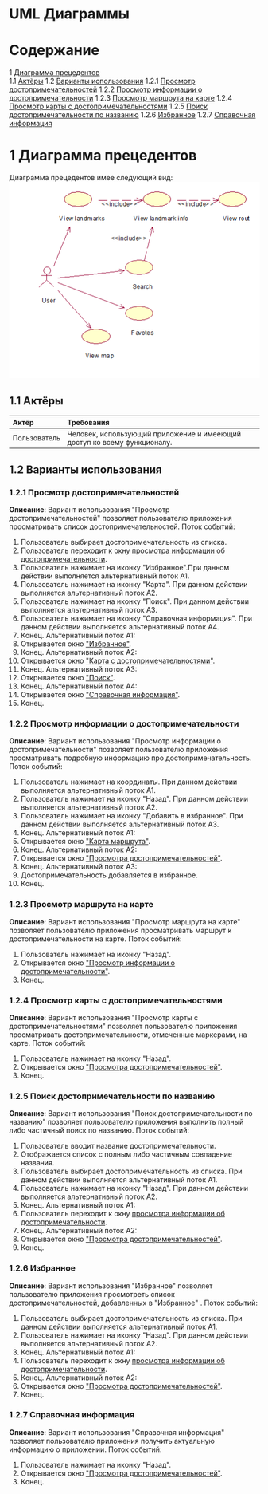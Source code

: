 # UML Диаграммы

# Содержание
1 [Диаграмма прецедентов](#useCase)   
1.1 [Актёры](#actors)
1.2 [Варианты использования](#use_cases)
1.2.1 [Просмотр достопримечательностей](#landmarks_list)
1.2.2 [Просмотр информации о достопримечательности](#landmark_info)
1.2.3 [Просмотр маршрута на карте](#landmark_on_map)
1.2.4 [Просмотр карты с достопримечательностями](#landmarks_map)
1.2.5 [Поиск достопримечательности по названию](#search_landmarks_by_name)
1.2.6 [Избранное](#favorites)
1.2.7 [Справочная информация](#info)

<a name="useCase"/>

# 1 Диаграмма прецедентов
Диаграмма прецедентов имее следующий вид:
![](../../Documentation/Diagrams/UseCase/useCase.png)

<a name="actors"/>

## 1.1 Актёры
| Актёр | Требования | 
|:---|:---|
| Пользователь | Человек, использующий приложение и имееющий доступ ко всему функционалу.   |

<a name="use_cases"/>

## 1.2 Варианты использования

<a name="landmarks_list"/>

### 1.2.1 Просмотр достопримечательностей
**Описание**: Вариант использования "Просмотр достопримечательностей" позволяет пользователю приложения просматривать список достопримечательностей. Поток событий:  
1.  Пользователь выбирает достопримечательность из списка.
2.  Пользователь переходит к окну [просмотра информации об достопримечательности](#landmark_info).
3.  Пользователь нажимает на иконку "Избранное".При данном действии выполняется альтернативный поток А1.
4.  Пользователь нажимает на иконку "Карта". При данном действии выполняется альтернативный поток А2.
5.  Пользователь нажимает на иконку "Поиск". При данном действии выполняется альтернативный поток А3.
6.  Пользователь нажимает на иконку "Справочная информация". При данном действии выполняется альтернативный поток А4.
7.  Конец. Альтернативный поток А1:
8.  Открывается окно ["Избранное"](#favorites).
9.  Конец. Альтернативный поток А2:
10.  Открывается окно ["Карта с достопримечательностями"](#landmarks_map).
11.  Конец. Альтернативный поток А3:
12.  Открывается окно ["Поиск"](#search_landmarks_by_name).
13.  Конец. Альтернативный поток А4:
14.  Открывается окно ["Справочная информация"](#info). 
15.  Конец.

<a name="landmark_info"/>

### 1.2.2 Просмотр информации о достопримечательности
**Описание**: Вариант использования "Просмотр информации о достопримечательности" позволяет пользователю приложения просматривать подробную информацию про достопримечательность. Поток событий:  
1.  Пользователь нажимает на координаты. При данном действии выполняется альтернативный поток А1.
2.  Пользователь нажимает на иконку "Назад". При данном действии выполняется альтернативный поток А2.
3.  Пользователь нажимает на иконку "Добавить в избранное". При данном действии выполняется альтернативный поток А3.
4.  Конец. Альтернативный поток А1:
5.  Открывается окно ["Карта маршрута"](landmark_on_map).
6.  Конец. Альтернативный поток А2:
7.  Открывается окно ["Просмотра достопримечательностей"](#landmarks_list).
8.  Конец. Альтернативный поток А3:
9.  Достопримечательность добавляется в избранное.
10.  Конец.


<a name="landmark_on_map"/>

### 1.2.3 Просмотр маршрута на карте
**Описание**: Вариант использования "Просмотр маршрута на карте" позволяет пользователю приложения просматривать маршрут к достопримечательности на карте. Поток событий:  
1.  Пользователь нажимает на иконку "Назад".
2.  Открывается окно ["Просмотр информации о достопримечательности"](#landmark_info).
3.  Конец.

<a name="landmarks_map"/>

### 1.2.4 Просмотр карты с достопримечательностями
**Описание**: Вариант использования "Просмотр карты с достопримечательностями" позволяет пользователю приложения просматривать достопримечательности, отмеченные маркерами, на карте. Поток событий:  
1.  Пользователь нажимает на иконку "Назад".
2.  Открывается окно ["Просмотра достопримечательностей"](#landmarks_list).
3.  Конец.

<a name="search_landmarks_by_name"/>

### 1.2.5 Поиск достопримечательности по названию
**Описание**: Вариант использования "Поиск достопримечательности по названию" позволяет пользователю приложения выполнить полный либо частичный поиск по названию. Поток событий: 
1.  Пользователь вводит название достопримечательности.
2.  Отображается список с полным либо частичным совпадение названия.
3.  Пользователь выбирает достопримечательность из списка. При данном действии выполняется альтернативный поток А1.
4.  Пользователь нажимает на иконку "Назад". При данном действии выполняется альтернативный поток А2.
5.  Конец. Альтернативный поток А1:
6.  Пользователь переходит к окну [просмотра информации об достопримечательности](#landmark_info).
7. Конец. Альтернативный поток А2:
8. Открывается окно ["Просмотра достопримечательностей"](#landmarks_list).
9.  Конец.

<a name="favorites"/>

### 1.2.6 Избранное
**Описание**: Вариант использования "Избранное" позволяет пользователю приложения просмотреть список достопримечательностей, добавленных в "Избранное" . Поток событий: 
1.  Пользователь выбирает достопримечательность из списка. При данном действии выполняется альтернативный поток А1.
2.  Пользователь нажимает на иконку "Назад". При данном действии выполняется альтернативный поток А2.
3.  Конец. Альтернативный поток А1:
4.  Пользователь переходит к окну [просмотра информации об достопримечательности](#landmark_info).
5. Конец. Альтернативный поток А2:
6. Открывается окно ["Просмотра достопримечательностей"](#landmarks_list).
7.  Конец.

<a name="info"/>

### 1.2.7 Справочная информация
**Описание**: Вариант использования "Справочная информация" позволяет пользователю приложения получить актуальную информацию о приложении. Поток событий: 
1.  Пользователь нажимает на иконку "Назад".
2.  Открывается окно ["Просмотра достопримечательностей"](#landmarks_list).
3.  Конец.
